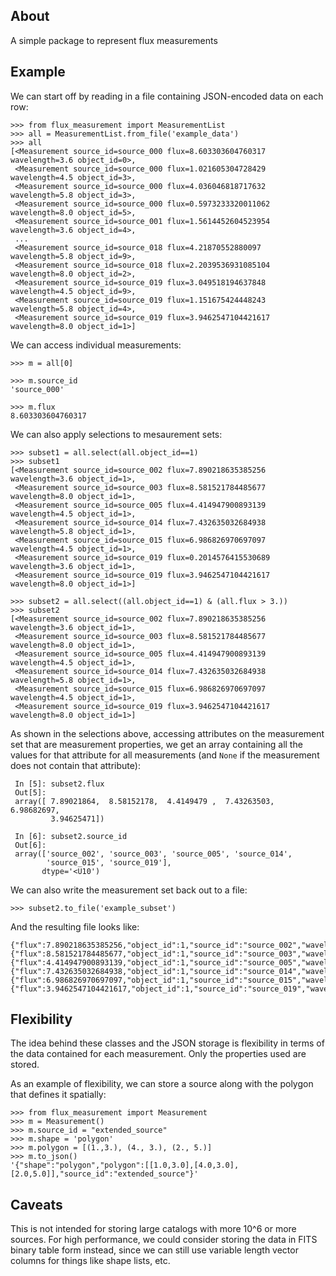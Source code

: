 About
-----

A simple package to represent flux measurements

Example
-------

We can start off by reading in a file containing JSON-encoded data on each row:

    >>> from flux_measurement import MeasurementList
    >>> all = MeasurementList.from_file('example_data')
    >>> all
    [<Measurement source_id=source_000 flux=8.603303604760317 wavelength=3.6 object_id=0>,
     <Measurement source_id=source_000 flux=1.021605304728429 wavelength=4.5 object_id=3>,
     <Measurement source_id=source_000 flux=4.036046818717632 wavelength=5.8 object_id=3>,
     <Measurement source_id=source_000 flux=0.5973233320011062 wavelength=8.0 object_id=5>,
     <Measurement source_id=source_001 flux=1.5614452604523954 wavelength=3.6 object_id=4>,
     ...
     <Measurement source_id=source_018 flux=4.21870552880097 wavelength=5.8 object_id=9>,
     <Measurement source_id=source_018 flux=2.2039536931085104 wavelength=8.0 object_id=2>,
     <Measurement source_id=source_019 flux=3.049518194637848 wavelength=4.5 object_id=9>,
     <Measurement source_id=source_019 flux=1.151675424448243 wavelength=5.8 object_id=4>,
     <Measurement source_id=source_019 flux=3.9462547104421617 wavelength=8.0 object_id=1>]

We can access individual measurements:

    >>> m = all[0]

    >>> m.source_id
    'source_000'

    >>> m.flux
    8.603303604760317

We can also apply selections to mesaurement sets:

    >>> subset1 = all.select(all.object_id==1)
    >>> subset1
    [<Measurement source_id=source_002 flux=7.890218635385256 wavelength=3.6 object_id=1>,
     <Measurement source_id=source_003 flux=8.581521784485677 wavelength=8.0 object_id=1>,
     <Measurement source_id=source_005 flux=4.414947900893139 wavelength=4.5 object_id=1>,
     <Measurement source_id=source_014 flux=7.432635032684938 wavelength=5.8 object_id=1>,
     <Measurement source_id=source_015 flux=6.986826970697097 wavelength=4.5 object_id=1>,
     <Measurement source_id=source_019 flux=0.2014576415530689 wavelength=3.6 object_id=1>,
     <Measurement source_id=source_019 flux=3.9462547104421617 wavelength=8.0 object_id=1>]

    >>> subset2 = all.select((all.object_id==1) & (all.flux > 3.))
    >>> subset2
    [<Measurement source_id=source_002 flux=7.890218635385256 wavelength=3.6 object_id=1>,
     <Measurement source_id=source_003 flux=8.581521784485677 wavelength=8.0 object_id=1>,
     <Measurement source_id=source_005 flux=4.414947900893139 wavelength=4.5 object_id=1>,
     <Measurement source_id=source_014 flux=7.432635032684938 wavelength=5.8 object_id=1>,
     <Measurement source_id=source_015 flux=6.986826970697097 wavelength=4.5 object_id=1>,
     <Measurement source_id=source_019 flux=3.9462547104421617 wavelength=8.0 object_id=1>]
     
As shown in the selections above, accessing attributes on the measurement set
that are measurement properties, we get an array containing all the values for
that attribute for all measurements (and ``None`` if the measurement does not
contain that attribute):
    
     In [5]: subset2.flux
     Out[5]: 
     array([ 7.89021864,  8.58152178,  4.4149479 ,  7.43263503,  6.98682697,
             3.94625471])

     In [6]: subset2.source_id
     Out[6]: 
     array(['source_002', 'source_003', 'source_005', 'source_014',
            'source_015', 'source_019'], 
           dtype='<U10')
           
We can also write the measurement set back out to a file:

    >>> subset2.to_file('example_subset')

And the resulting file looks like:

    {"flux":7.890218635385256,"object_id":1,"source_id":"source_002","wavelength":3.6}
    {"flux":8.581521784485677,"object_id":1,"source_id":"source_003","wavelength":8.0}
    {"flux":4.414947900893139,"object_id":1,"source_id":"source_005","wavelength":4.5}
    {"flux":7.432635032684938,"object_id":1,"source_id":"source_014","wavelength":5.8}
    {"flux":6.986826970697097,"object_id":1,"source_id":"source_015","wavelength":4.5}
    {"flux":3.9462547104421617,"object_id":1,"source_id":"source_019","wavelength":8.0}

Flexibility
-----------

The idea behind these classes and the JSON storage is flexibility in terms of
the data contained for each measurement. Only the properties used are stored.

As an example of flexibility, we can store a source along with the polygon that
defines it spatially:

    >>> from flux_measurement import Measurement
    >>> m = Measurement()
    >>> m.source_id = "extended_source"
    >>> m.shape = 'polygon'
    >>> m.polygon = [(1.,3.), (4., 3.), (2., 5.)]
    >>> m.to_json()
    '{"shape":"polygon","polygon":[[1.0,3.0],[4.0,3.0],[2.0,5.0]],"source_id":"extended_source"}'

Caveats
-------

This is not intended for storing large catalogs with more 10^6 or more sources.
For high performance, we could consider storing the data in FITS binary table
form instead, since we can still use variable length vector columns for things
like shape lists, etc.
